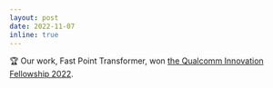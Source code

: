 ```yaml
---
layout: post
date: 2022-11-07
inline: true
---
```


:trophy: Our work, Fast Point Transformer, won [the Qualcomm Innovation Fellowship 2022](https://www.qualcomm.com/research/university-relations/innovation-fellowship/2022-south-korea).
